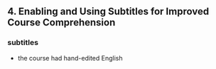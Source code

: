 ## 4. Enabling and Using Subtitles for Improved Course Comprehension

### subtitles 
* the course had hand-edited English 


